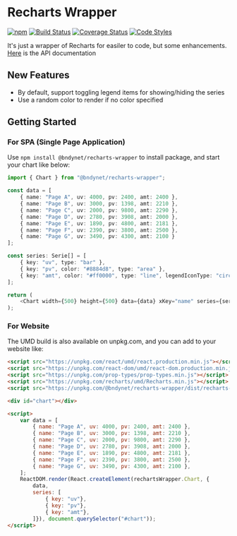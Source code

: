 # Recharts  Wrapper

[![npm](https://img.shields.io/npm/v/@bndynet/recharts-wrapper.svg)](https://www.npmjs.com/package/@bndynet/recharts-wrapper)
[![Build Status](https://travis-ci.com/bndynet/recharts-wrapper.svg?branch=master)](https://travis-ci.com/bndynet/recharts-wrapper)
[![Coverage Status](https://coveralls.io/repos/github/bndynet/recharts-wrapper/badge.svg?branch=master)](https://coveralls.io/github/bndynet/recharts-wrapper?branch=master)
[![Code Styles](https://img.shields.io/badge/Code_Style-Prettier-ff69b4.svg)](https://github.com/prettier/prettier)

It's just a wrapper of Recharts for easiler to code, but some enhancements. [Here](https://bndynet.github.io/recharts-wrapper/index.html) is the API documentation

## New Features

- By default, support toggling legend items for showing/hiding the series
- Use a random color to render if no color specified

## Getting Started

### For SPA (Single Page Application)

Use `npm install @bndynet/recharts-wrapper` to install package, and start your chart like below:

```typescript
import { Chart } from "@bndynet/recharts-wrapper";

const data = [
    { name: "Page A", uv: 4000, pv: 2400, amt: 2400 },
    { name: "Page B", uv: 3000, pv: 1398, amt: 2210 },
    { name: "Page C", uv: 2000, pv: 9800, amt: 2290 },
    { name: "Page D", uv: 2780, pv: 3908, amt: 2000 },
    { name: "Page E", uv: 1890, pv: 4800, amt: 2181 },
    { name: "Page F", uv: 2390, pv: 3800, amt: 2500 },
    { name: "Page G", uv: 3490, pv: 4300, amt: 2100 }
];

const series: Serie[] = [
    { key: "uv", type: "bar" },
    { key: "pv", color: "#8884d8", type: "area" },
    { key: "amt", color: "#ff0000", type: "line", legendIconType: "circle" }
];

return (
    <Chart width={500} height={500} data={data} xKey="name" series={series} />
);
```

### For Website

The UMD build is also available on unpkg.com, and you can add to your website like:

```html
<script src="https://unpkg.com/react/umd/react.production.min.js"></script>
<script src="https://unpkg.com/react-dom/umd/react-dom.production.min.js"></script>
<script src="https://unpkg.com/prop-types/prop-types.min.js"></script>
<script src="https://unpkg.com/recharts/umd/Recharts.min.js"></script>
<script src="https://unpkg.com/@bndynet/recharts-wrapper/dist/recharts-wrapper.umd.js"></script>

<div id="chart"></div>

<script>
    var data = [
        { name: "Page A", uv: 4000, pv: 2400, amt: 2400 },
        { name: "Page B", uv: 3000, pv: 1398, amt: 2210 },
        { name: "Page C", uv: 2000, pv: 9800, amt: 2290 },
        { name: "Page D", uv: 2780, pv: 3908, amt: 2000 },
        { name: "Page E", uv: 1890, pv: 4800, amt: 2181 },
        { name: "Page F", uv: 2390, pv: 3800, amt: 2500 },
        { name: "Page G", uv: 3490, pv: 4300, amt: 2100 },
    ];
    ReactDOM.render(React.createElement(rechartsWrapper.Chart, {
        data,
        series: [
            { key: "uv"},
            { key: "pv"},
            { key: "amt"},
        ]}), document.querySelector("#chart"));
</script>
```
